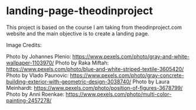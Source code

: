 # landing-page-theodinproject

This project is based on the course I am taking from theodinproject.com website and the main objective is to create a landing page.

Image Credits:

Photo by Johannes Plenio: https://www.pexels.com/photo/gray-and-white-wallpaper-1103970/
Photo by Raka Miftah: https://www.pexels.com/photo/blue-and-white-striped-textile-3605420/
Photo by Vlado Paunovic: https://www.pexels.com/photo/gray-concrete-building-exterior-with-geometric-design-3038740/
Photo by Laura Meinhardt: https://www.pexels.com/photo/position-of-figures-3678799/
Photo by Anni Roenkae: https://www.pexels.com/photo/multi-color-painting-2457278/